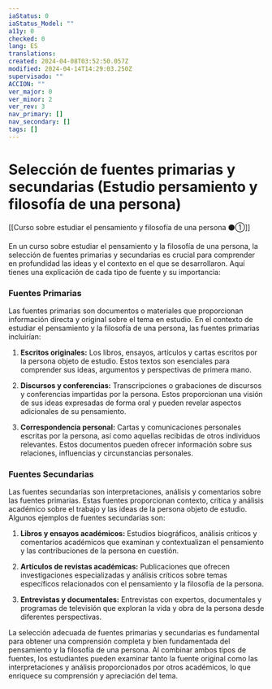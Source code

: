 ```yaml
---
iaStatus: 0
iaStatus_Model: ""
a11y: 0
checked: 0
lang: ES
translations: 
created: 2024-04-08T03:52:50.057Z
modified: 2024-04-14T14:29:03.250Z
supervisado: ""
ACCION: ""
ver_major: 0
ver_minor: 2
ver_rev: 3
nav_primary: []
nav_secondary: []
tags: []
---
```

# Selección de fuentes primarias y secundarias (Estudio persamiento y filosofía de una persona)

[[Curso sobre estudiar el pensamiento y filosofía de una persona ⚫①]]

En un curso sobre estudiar el pensamiento y la filosofía de una persona, la selección de fuentes primarias y secundarias es crucial para comprender en profundidad las ideas y el contexto en el que se desarrollaron. Aquí tienes una explicación de cada tipo de fuente y su importancia:

### Fuentes Primarias

Las fuentes primarias son documentos o materiales que proporcionan información directa y original sobre el tema en estudio. En el contexto de estudiar el pensamiento y la filosofía de una persona, las fuentes primarias incluirían:

1. **Escritos originales:** Los libros, ensayos, artículos y cartas escritos por la persona objeto de estudio. Estos textos son esenciales para comprender sus ideas, argumentos y perspectivas de primera mano.

2. **Discursos y conferencias:** Transcripciones o grabaciones de discursos y conferencias impartidas por la persona. Estos proporcionan una visión de sus ideas expresadas de forma oral y pueden revelar aspectos adicionales de su pensamiento.

3. **Correspondencia personal:** Cartas y comunicaciones personales escritas por la persona, así como aquellas recibidas de otros individuos relevantes. Estos documentos pueden ofrecer información sobre sus relaciones, influencias y circunstancias personales.

### Fuentes Secundarias

Las fuentes secundarias son interpretaciones, análisis y comentarios sobre las fuentes primarias. Estas fuentes proporcionan contexto, crítica y análisis académico sobre el trabajo y las ideas de la persona objeto de estudio. Algunos ejemplos de fuentes secundarias son:

1. **Libros y ensayos académicos:** Estudios biográficos, análisis críticos y comentarios académicos que examinan y contextualizan el pensamiento y las contribuciones de la persona en cuestión.

2. **Artículos de revistas académicas:** Publicaciones que ofrecen investigaciones especializadas y análisis críticos sobre temas específicos relacionados con el pensamiento y la filosofía de la persona.

3. **Entrevistas y documentales:** Entrevistas con expertos, documentales y programas de televisión que exploran la vida y obra de la persona desde diferentes perspectivas.

La selección adecuada de fuentes primarias y secundarias es fundamental para obtener una comprensión completa y bien fundamentada del pensamiento y la filosofía de una persona. Al combinar ambos tipos de fuentes, los estudiantes pueden examinar tanto la fuente original como las interpretaciones y análisis proporcionados por otros académicos, lo que enriquece su comprensión y apreciación del tema.
